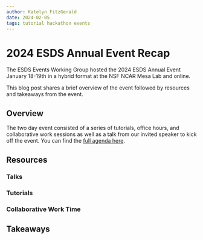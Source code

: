 ```yaml
---
author: Katelyn FitzGerald
date: 2024-02-05
tags: tutorial hackathon events
---
```


# 2024 ESDS Annual Event Recap

The ESDS Events Working Group hosted the 2024 ESDS Annual Event January 18-19th
in a hybrid format at the NSF NCAR Mesa Lab and online. 

This blog post shares a brief overview of the event followed by resources and takeaways
from the event.

## Overview

The two day event consisted of a series of tutorials, office hours, and collaborative
work sessions as well as a talk from our invited speaker to kick off the event. You
can find the [full agenda here](https://docs.google.com/spreadsheets/d/1XNZW8NWoF2LaQ4mlo8c06lNnNVJ0ndTG_DfFH8KsatQ/view).

## Resources

### Talks

### Tutorials

### Collaborative Work Time

## Takeaways


